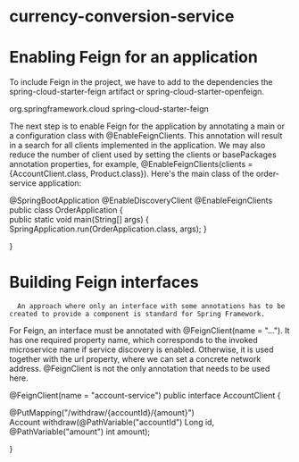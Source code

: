 # currency-conversion-service


Enabling Feign for an application
=================================

To include Feign in the project, we have to add to the dependencies 
the spring-cloud-starter-feign artifact or spring-cloud-starter-openfeign.

<dependency>
<groupId>org.springframework.cloud</groupId> 
<artifactId>spring-cloud-starter-feign</artifactId>
</dependency>


The next step is to enable Feign for the application by annotating a main or a configuration class with @EnableFeignClients. 
This annotation will result in a search for all clients implemented in the application.
 We may also reduce the number of client used by setting the clients or basePackages annotation properties, 
for example, @EnableFeignClients(clients = {AccountClient.class, Product.class}). Here's the main class of the order-service application:

@SpringBootApplication
@EnableDiscoveryClient
@EnableFeignClients
public class OrderApplication {  
  public static void main(String[] args) {     
   SpringApplication.run(OrderApplication.class, args);
 }    

}




Building Feign interfaces
==========================
      An approach where only an interface with some annotations has to be created to provide a component is standard for Spring Framework. 
For Feign, an interface must be annotated with @FeignClient(name = "..."). 
It has one required property name, which corresponds to the invoked microservice name if service discovery is enabled. 
Otherwise, it is used together with the url property, where we can set a concrete network address.
 @FeignClient is not the only annotation that needs to be used here. 
 
 @FeignClient(name = "account-service")
 public interface AccountClient { 
 
 @PutMapping("/withdraw/{accountId}/{amount}")   
 Account withdraw(@PathVariable("accountId") Long id, @PathVariable("amount") int amount);
 
 }
